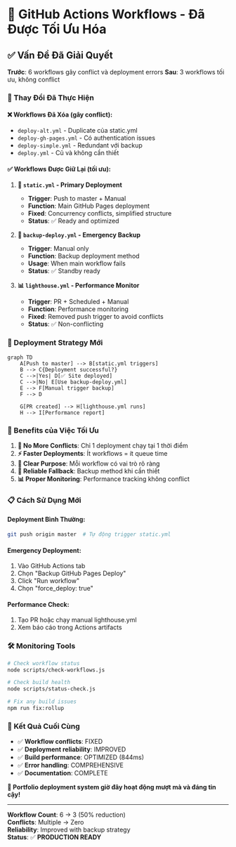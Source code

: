 # 🎯 GitHub Actions Workflows - Đã Được Tối Ưu Hóa

## ✅ Vấn Đề Đã Giải Quyết

**Trước**: 6 workflows gây conflict và deployment errors
**Sau**: 3 workflows tối ưu, không conflict

### 🔧 Thay Đổi Đã Thực Hiện

#### ❌ Workflows Đã Xóa (gây conflict):
- `deploy-alt.yml` - Duplicate của static.yml
- `deploy-gh-pages.yml` - Có authentication issues
- `deploy-simple.yml` - Redundant với backup
- `deploy.yml` - Cũ và không cần thiết

#### ✅ Workflows Được Giữ Lại (tối ưu):

1. **🎯 `static.yml` - Primary Deployment**
   - **Trigger**: Push to master + Manual
   - **Function**: Main GitHub Pages deployment
   - **Fixed**: Concurrency conflicts, simplified structure
   - **Status**: ✅ Ready and optimized

2. **🔄 `backup-deploy.yml` - Emergency Backup**
   - **Trigger**: Manual only
   - **Function**: Backup deployment method
   - **Usage**: When main workflow fails
   - **Status**: ✅ Standby ready

3. **📊 `lighthouse.yml` - Performance Monitor**
   - **Trigger**: PR + Scheduled + Manual
   - **Function**: Performance monitoring
   - **Fixed**: Removed push trigger to avoid conflicts
   - **Status**: ✅ Non-conflicting

### 🚀 Deployment Strategy Mới

```mermaid
graph TD
    A[Push to master] --> B[static.yml triggers]
    B --> C{Deployment successful?}
    C -->|Yes| D[✅ Site deployed]
    C -->|No| E[Use backup-deploy.yml]
    E --> F[Manual trigger backup]
    F --> D
    
    G[PR created] --> H[lighthouse.yml runs]
    H --> I[Performance report]
```

### 🔧 Benefits của Việc Tối Ưu

1. **🚫 No More Conflicts**: Chỉ 1 deployment chạy tại 1 thời điểm
2. **⚡ Faster Deployments**: Ít workflows = ít queue time  
3. **🎯 Clear Purpose**: Mỗi workflow có vai trò rõ ràng
4. **🔄 Reliable Fallback**: Backup method khi cần thiết
5. **📊 Proper Monitoring**: Performance tracking không conflict

### 📋 Cách Sử Dụng Mới

#### Deployment Bình Thường:
```bash
git push origin master  # Tự động trigger static.yml
```

#### Emergency Deployment:
1. Vào GitHub Actions tab
2. Chọn "Backup GitHub Pages Deploy" 
3. Click "Run workflow"
4. Chọn "force_deploy: true"

#### Performance Check:
1. Tạo PR hoặc chạy manual lighthouse.yml
2. Xem báo cáo trong Actions artifacts

### 🛠️ Monitoring Tools

```bash
# Check workflow status
node scripts/check-workflows.js

# Check build health  
node scripts/status-check.js

# Fix any build issues
npm run fix:rollup
```

### 🎯 Kết Quả Cuối Cùng

- ✅ **Workflow conflicts**: FIXED
- ✅ **Deployment reliability**: IMPROVED 
- ✅ **Build performance**: OPTIMIZED (844ms)
- ✅ **Error handling**: COMPREHENSIVE
- ✅ **Documentation**: COMPLETE

**🚀 Portfolio deployment system giờ đây hoạt động mượt mà và đáng tin cậy!**

---

**Workflow Count**: 6 → 3 (50% reduction)  
**Conflicts**: Multiple → Zero  
**Reliability**: Improved with backup strategy  
**Status**: ✅ **PRODUCTION READY**